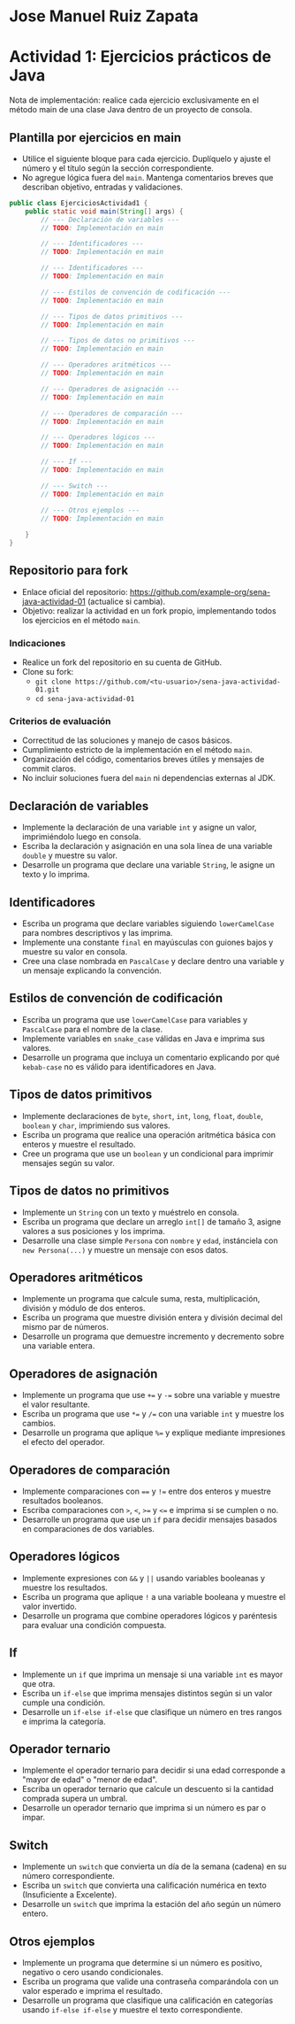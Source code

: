 # Jose Manuel Ruiz Zapata

# Actividad 1: Ejercicios prácticos de Java

Nota de implementación: realice cada ejercicio exclusivamente en el método main de una clase Java dentro de un proyecto de consola.

## Plantilla por ejercicios en main

- Utilice el siguiente bloque para cada ejercicio. Duplíquelo y ajuste el número y el título según la sección correspondiente.
- No agregue lógica fuera del `main`. Mantenga comentarios breves que describan objetivo, entradas y validaciones.

```java
public class EjerciciosActividad1 {
    public static void main(String[] args) {
        // --- Declaración de variables ---       
        // TODO: Implementación en main

        // --- Identificadores ---       
        // TODO: Implementación en main

        // --- Identificadores ---       
        // TODO: Implementación en main

        // --- Estilos de convención de codificación ---       
        // TODO: Implementación en main

        // --- Tipos de datos primitivos ---       
        // TODO: Implementación en main

        // --- Tipos de datos no primitivos ---       
        // TODO: Implementación en main

        // --- Operadores aritméticos ---       
        // TODO: Implementación en main

        // --- Operadores de asignación ---       
        // TODO: Implementación en main

        // --- Operadores de comparación ---       
        // TODO: Implementación en main

        // --- Operadores lógicos ---       
        // TODO: Implementación en main

        // --- If ---       
        // TODO: Implementación en main

        // --- Switch ---       
        // TODO: Implementación en main

        // --- Otros ejemplos ---       
        // TODO: Implementación en main
        
    }
}
```

## Repositorio para fork

- Enlace oficial del repositorio: https://github.com/example-org/sena-java-actividad-01 (actualice si cambia).
- Objetivo: realizar la actividad en un fork propio, implementando todos los ejercicios en el método `main`.

### Indicaciones
- Realice un fork del repositorio en su cuenta de GitHub.
- Clone su fork:
  - `git clone https://github.com/<tu-usuario>/sena-java-actividad-01.git`
  - `cd sena-java-actividad-01`

### Criterios de evaluación
- Correctitud de las soluciones y manejo de casos básicos.
- Cumplimiento estricto de la implementación en el método `main`.
- Organización del código, comentarios breves útiles y mensajes de commit claros.
- No incluir soluciones fuera del `main` ni dependencias externas al JDK.

## Declaración de variables
- Implemente la declaración de una variable `int` y asigne un valor, imprimiéndolo luego en consola.
- Escriba la declaración y asignación en una sola línea de una variable `double` y muestre su valor.
- Desarrolle un programa que declare una variable `String`, le asigne un texto y lo imprima.

## Identificadores
- Escriba un programa que declare variables siguiendo `lowerCamelCase` para nombres descriptivos y las imprima.
- Implemente una constante `final` en mayúsculas con guiones bajos y muestre su valor en consola.
- Cree una clase nombrada en `PascalCase` y declare dentro una variable y un mensaje explicando la convención.

## Estilos de convención de codificación
- Escriba un programa que use `lowerCamelCase` para variables y `PascalCase` para el nombre de la clase.
- Implemente variables en `snake_case` válidas en Java e imprima sus valores.
- Desarrolle un programa que incluya un comentario explicando por qué `kebab-case` no es válido para identificadores en Java.

## Tipos de datos primitivos
- Implemente declaraciones de `byte`, `short`, `int`, `long`, `float`, `double`, `boolean` y `char`, imprimiendo sus valores.
- Escriba un programa que realice una operación aritmética básica con enteros y muestre el resultado.
- Cree un programa que use un `boolean` y un condicional para imprimir mensajes según su valor.

## Tipos de datos no primitivos
- Implemente un `String` con un texto y muéstrelo en consola.
- Escriba un programa que declare un arreglo `int[]` de tamaño 3, asigne valores a sus posiciones y los imprima.
- Desarrolle una clase simple `Persona` con `nombre` y `edad`, instánciela con `new Persona(...)` y muestre un mensaje con esos datos.

## Operadores aritméticos 
- Implemente un programa que calcule suma, resta, multiplicación, división y módulo de dos enteros.
- Escriba un programa que muestre división entera y división decimal del mismo par de números.
- Desarrolle un programa que demuestre incremento y decremento sobre una variable entera.

## Operadores de asignación
- Implemente un programa que use `+=` y `-=` sobre una variable y muestre el valor resultante.
- Escriba un programa que use `*=` y `/=` con una variable `int` y muestre los cambios.
- Desarrolle un programa que aplique `%=` y explique mediante impresiones el efecto del operador.

## Operadores de comparación
- Implemente comparaciones con `==` y `!=` entre dos enteros y muestre resultados booleanos.
- Escriba comparaciones con `>`, `<`, `>=` y `<=` e imprima si se cumplen o no.
- Desarrolle un programa que use un `if` para decidir mensajes basados en comparaciones de dos variables.

## Operadores lógicos
- Implemente expresiones con `&&` y `||` usando variables booleanas y muestre los resultados.
- Escriba un programa que aplique `!` a una variable booleana y muestre el valor invertido.
- Desarrolle un programa que combine operadores lógicos y paréntesis para evaluar una condición compuesta.

## If
- Implemente un `if` que imprima un mensaje si una variable `int` es mayor que otra.
- Escriba un `if-else` que imprima mensajes distintos según si un valor cumple una condición.
- Desarrolle un `if-else if-else` que clasifique un número en tres rangos e imprima la categoría.

## Operador ternario
- Implemente el operador ternario para decidir si una edad corresponde a "mayor de edad" o "menor de edad".
- Escriba un operador ternario que calcule un descuento si la cantidad comprada supera un umbral.
- Desarrolle un operador ternario que imprima si un número es par o impar.

## Switch
- Implemente un `switch` que convierta un día de la semana (cadena) en su número correspondiente.
- Escriba un `switch` que convierta una calificación numérica en texto (Insuficiente a Excelente).
- Desarrolle un `switch` que imprima la estación del año según un número entero.

## Otros ejemplos
- Implemente un programa que determine si un número es positivo, negativo o cero usando condicionales.
- Escriba un programa que valide una contraseña comparándola con un valor esperado e imprima el resultado.
- Desarrolle un programa que clasifique una calificación en categorías usando `if-else if-else` y muestre el texto correspondiente.
